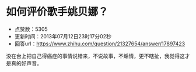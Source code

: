 # 如何评价歌手姚贝娜？
- 点赞数：5305
- 更新时间：2013年07月12日23时17分02秒
- 回答url：https://www.zhihu.com/question/21327654/answer/17897423
<body>
 <p data-pid="WpiEh3ys">没在台上把自己得癌症的事情说错来，不说故事，不煽情，更不瞎扯，我觉得这才是真的好声音。</p>
</body>